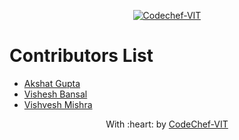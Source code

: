 <p align="center"><a href="https://www.codechefvit.com" target="_blank"><img src="https://s3.amazonaws.com/codechef_shared/sites/all/themes/abessive/logo-3.png" title="CodeChef-VIT" alt="Codechef-VIT"></a>
</p>

# Contributors List
* [Akshat Gupta](https://github.com/akshatvg)
* [Vishesh Bansal](https://github.com/VisheshBansal)
* [Vishvesh Mishra](https://github.com/vishvesh-mishra)

<p align="center">
	With :heart: by <a href="https://www.codechefvit.com" target="_blank">CodeChef-VIT</a>
</p>
